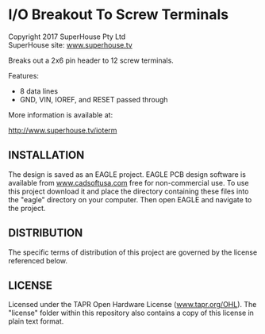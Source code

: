 I/O Breakout To Screw Terminals
===============================
Copyright 2017 SuperHouse Pty Ltd  
SuperHouse site:  www.superhouse.tv  

Breaks out a 2x6 pin header to 12 screw terminals.

Features:

 * 8 data lines
 * GND, VIN, IOREF, and RESET passed through

More information is available at:

  http://www.superhouse.tv/ioterm


INSTALLATION
------------
The design is saved as an EAGLE project. EAGLE PCB design software is
available from www.cadsoftusa.com free for non-commercial use. To use
this project download it and place the directory containing these files
into the "eagle" directory on your computer. Then open EAGLE and
navigate to the project.


DISTRIBUTION
------------
The specific terms of distribution of this project are governed by the
license referenced below.


LICENSE
-------
Licensed under the TAPR Open Hardware License (www.tapr.org/OHL).
The "license" folder within this repository also contains a copy of
this license in plain text format.
